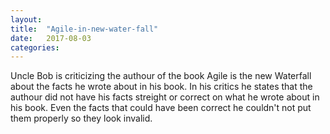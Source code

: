 ```yaml
---
layout: 
title:  "Agile-in-new-water-fall"
date:   2017-08-03
categories: 
---
```

Uncle Bob is criticizing the authour of the book  Agile is the new Waterfall about the facts he wrote about in his book.
In his critics he states that the authour did not have his facts streight or correct on what he wrote about in his book.
Even the facts that could have been correct he couldn't not put them properly so they look invalid.

